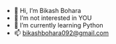 - 👋 Hi, I’m Bikash Bohara
- 👀 I’m not interested in YOU
- 🌱 I’m currently learning Python
- 📫 bikashbohara092@gmail.com

<!---
programmer092/programmer092 is a ✨ special ✨ repository because its `README.md` (this file) appears on your GitHub profile.
You can click the Preview link to take a look at your changes.
--->
